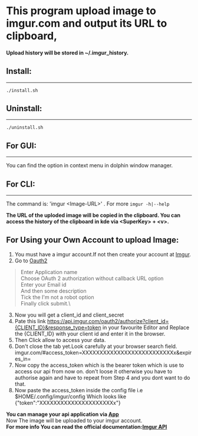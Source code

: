 # This program upload image to imgur.com and output its URL to clipboard,
#### Upload history will be stored in ~/.imgur_history.

## Install:
--------
`./install.sh`


## Uninstall:
----------
`./uninstall.sh`

## For GUI:
---------
You can find the option in context menu in dolphin window manager.

## For CLI:
--------
The command is: 'imgur \<Image-URL\>' . For more `imgur -h|--help`

**The URL of the uploded image will be copied in the clipboard. You can access the history of the clipboard in kde via \<SuperKey\> + \<v\>.**

## For Using your Own Account to upload Image:
1. You must have a imgur account.If not then create your account at [Imgur](http://imgur.com/).
2. Go to [Oauth2](https://api.imgur.com/oauth2/addclient)
> Enter Application name\
> Choose OAuth 2 authorization without callback URL option\
> Enter your Email id\
> And then some description\
> Tick the I'm not a robot option\
> Finally click submit.\

3. Now you will get a client_id and client_secret
4. Pate this link https://api.imgur.com/oauth2/authorize?client_id={CLIENT_ID}&response_type=token in your favourite Editor and 
        Replace the {CLIENT_ID} with your client id and enter it in the browser.
5. Then Click allow to access your data.
6. Don't close the tab yet.Look carefully at your browser search field. imgur.com/#access_token=XXXXXXXXXXXXXXXXXXXXXXXXXXx&expires_in=
7. Now copy the access_token which is the bearer token which is use to access our api from now on. don't loose it otherwise you have to authorise again and have to repeat from Step 4  and you dont want to do that.
8. Now paste the access_token inside the config file i.e $HOME/.config/imgur/config
      Which looks like {"token":"XXXXXXXXXXXXXXXXXXXXXx"}

**You can manage your api application via [App](https://imgur.com/account/settings/apps)**\
Now The image will be uploaded to your imgur account.\
**For more info You can read the official documentation:[Imgur API](https://api.imgur.com/)**
